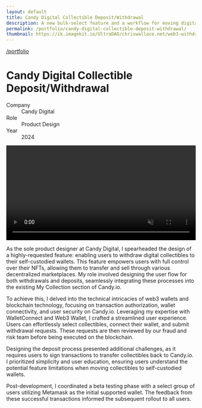 ```yaml
---
layout: default
title: Candy Digital Collectible Deposit/Withdrawal
description: A new bulk-select feature and a workflow for moving digital collectibles between self-custodied and institutional-custodied wallets.
permalink: /portfolio/candy-digital-collectible-deposit-withdrawal/
thumbnail: https://ik.imagekit.io/UltraDAO/chriswallace.net/web3-withdrawal-thumbnail.png
---
```


<div class="content-container mt-2">
  <a class="back fade-in-element" href="/portfolio">/portfolio</a>
  <h1 class="fade-in-element mb-3">Candy Digital Collectible Deposit/Withdrawal</h1>
</div>

<div class="content-container mb-8">
  <dl class="project-list fade-in-element">
    <div>
      <dt>Company</dt>
      <dd>Candy Digital</dd>
    </div>
    <div>
      <dt>Role</dt>
      <dd>Product Design</dd>
    </div>
    <div>
      <dt>Year</dt>
      <dd>2024</dd>
    </div>
  </dl>
</div>

<div class="content-container-wo flex flex-col py-3 bg-black mb-12">
    <div class="zoomable max-h-[500px] mx-auto">
        <div class="video-player">
            <video id="portfolioVideo" data-type="video" width="100%" controls muted playsinline autoplay loop loading="lazy"  class="fade-in-element max-h-full max-w-full">
                <source src="/assets/video/withdrawal-deposit.mp4" type="video/mp4">
                Your browser does not support HTML5 video.
            </video>
        </div>
    </div>
</div>

<div class="content-container">
  <p class="fade-in-element">As the sole product designer at Candy Digital, I spearheaded the design of a highly-requested feature: enabling users to withdraw digital collectibles to their self-custodied wallets. This feature empowers users with full control over their NFTs, allowing them to transfer and sell through various decentralized marketplaces. My role involved designing the user flow for both withdrawals and deposits, seamlessly integrating these processes into the existing My Collection section of Candy.io.</p>

  <p class="fade-in-element">To achieve this, I delved into the technical intricacies of web3 wallets and blockchain technology, focusing on transaction authorization, wallet connectivity, and user security on Candy.io. Leveraging my expertise with WalletConnect and Web3 Wallet, I crafted a streamlined user experience. Users can effortlessly select collectibles, connect their wallet, and submit withdrawal requests. These requests are then reviewed by our fraud and risk team before being executed on the blockchain.</p>

  <p class="fade-in-element">Designing the deposit process presented additional challenges, as it requires users to sign transactions to transfer collectibles back to Candy.io. I prioritized simplicity and user education, ensuring users understand the potential feature limitations when moving collectibles to self-custodied wallets.</p>

  <p class="fade-in-element">Post-development, I coordinated a beta testing phase with a select group of users utilizing Metamask as the initial supported wallet. The feedback from these successful transactions informed the subsequent rollout to all users.</p>
</div>
